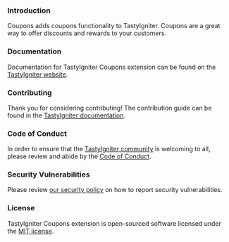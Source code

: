 ### Introduction

Coupons adds coupons functionality to TastyIgniter. Coupons are a great way to offer discounts and rewards to your
customers.

### Documentation

Documentation for TastyIgniter Coupons extension can be found on
the [TastyIgniter website](https://tastyigniter.com/docs/extensions/coupons).

### Contributing

Thank you for considering contributing! The contribution guide can be found in
the [TastyIgniter documentation](https://tastyigniter.com/docs/contribution-guide).

### Code of Conduct

In order to ensure that the [TastyIgniter community](https://forum.tastyigniter.com) is welcoming to all, please review
and abide by the [Code of Conduct](https://tastyigniter.com/docs/code-of-conduct).

### Security Vulnerabilities

Please review [our security policy](https://github.com/tastyigniter/ti-ext-coupons/security/policy) on how to report
security vulnerabilities.

### License

TastyIgniter Coupons extension is open-sourced software licensed under the [MIT license](LICENSE).
